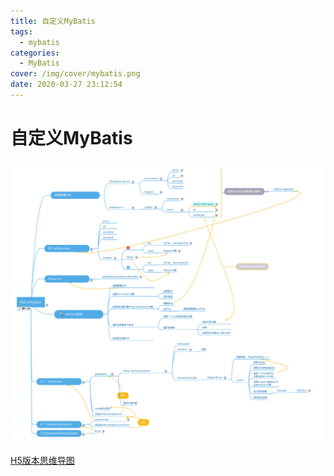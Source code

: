 ```yaml
---
title: 自定义MyBatis
tags:
  - mybatis
categories:
  - MyBatis
cover: /img/cover/mybatis.png
date: 2020-03-27 23:12:54
---
```



# 自定义MyBatis

![](自定义MyBatis/自定义mybatis.png)

[H5版本思维导图](/source/MyBatis.html)